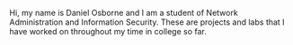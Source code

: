 Hi, my name is Daniel Osborne and I am a student of Network Administration and Information Security. These are projects and labs that I have worked on
throughout my time in college so far.

<!---
danozzy86/danozzy86 is a ✨ special ✨ repository because its `README.md` (this file) appears on your GitHub profile.
You can click the Preview link to take a look at your changes.
--->
